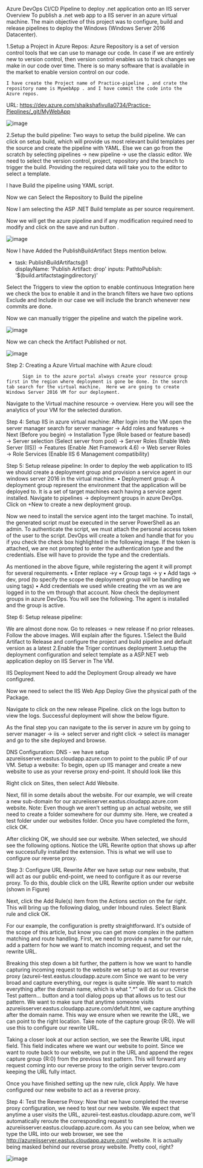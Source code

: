 Azure DevOps CI/CD Pipeline to deploy .net application onto an IIS server
Overview
To publish a .net web app to a IIS server in an azure virtual machine. The main objective of this project was to configure, build and release pipelines to deploy the Windows (Windows Server 2016 Datacenter).

1.Setup a Project in Azure Repos:
Azure Repository is a set of version control tools that we can use to manage our code. In case if we are entirely new to version control, then version control enables us to track changes we make in our code over time. There is so many software that is available in the market to enable version control on our code.


    I have create the Project name of Practice-pipeline , and crate the repository name is MywebApp . and I have commit the code into the Azure repos. 
URL: https://dev.azure.com/shaikshafivulla0734/Practice-Pieplines/_git/MyWebApp

![image](https://user-images.githubusercontent.com/99337360/226182779-0447abd4-6f9b-4a9b-a68b-9a03c81345f1.png)


 
2.Setup the build pipeline:
      Two ways to setup the build pipeline. We can click on setup build, which will provide us most relevant build templates per the source and create the pipeline with YAML.
        Else we can go from the scratch by selecting pipelines → new pipeline → use the classic editor. We need to select the version control, project, repository and the branch to trigger the build. Providing the required data will take you to the editor to select a template.

I have Build the pipeline using YAML script.
 
Now we can Select the Repository to Build the pipeline

 



Now I am selecting the ASP .NET Build template as per source requirement.
 
Now we will get the azure pipeline and if any modification required need to modify and click on the save and run button .


![image](https://user-images.githubusercontent.com/99337360/226183183-5088d613-b569-4911-aa98-574c04017672.png)



Now I have Added the PublishBuildArtifact Steps mention below.

- task: PublishBuildArtifacts@1    
  displayName: 'Publish Artifact: drop'
  inputs:
    PathtoPublish: '$(build.artifactstagingdirectory)'





 


Select the Triggers to view the option to enable continuous Integration here we check the box to enable it and in the branch filters we have two options Exclude and Include in our case we will include the branch whenever new commits are done.
 
Now we can manually trigger the pipeline and watch the pipeline work.

![image](https://user-images.githubusercontent.com/99337360/226183213-a26eb184-3a3b-44d5-911b-d13b33e226fb.png)

 
Now we can check the Artifact Published or not.  
 
 ![image](https://user-images.githubusercontent.com/99337360/226183274-3d71065e-d8ba-4b1e-9a3c-e1874c935631.png)


Step 2: Creating a Azure Virtual machine with Azure cloud:

          Sign in to the azure portal always create your resource group first in the region where deployment is gone be done. In the search tab search for the virtual machine.  Here we are going to create Windows Server 2016 VM for our deployment.
 

Navigate to the Virtual machine resource → overview. Here you will see the analytics of your VM for the selected duration.
 


Step 4: Setup IIS in azure virtual machine:
After login into the VM open the server manager
search for server manager → Add roles and features → Next (Before you begin) → Installation Type (Role based or feature based) → Server selection (Select server from pool) → Server Roles (Enable Web Server (IIS)) → Features (Enable .Net Framework 4.6) → Web server Roles → Role Services (Enable IIS 6 Management compatibility)
 
Step 5: Setup release pipeline:
In order to deploy the web application to IIS we should create a deployment group and provision a service agent in our windows server 2016 in the virtual machine.
•	Deployment group:
A deployment group represent the environment that the application will be deployed to. It is a set of target machines each having a service agent installed.
Navigate to pipelines → deployment groups in azure DevOps. Click on +New to create a new deployment group.
 
Now we need to install the service agent into the target machine. To install, the generated script must be executed in the server PowerShell as an admin. To authenticate the script, we must attach the personal access token of the user to the script. DevOps will create a token and handle that for you if you check the check box highlighted in the following image. If the token is attached, we are not prompted to enter the authentication type and the credentials. Else will have to provide the type and the credentials.

 
As mentioned in the above figure, while registering the agent it will prompt for several requirements.
•	Enter replace →y
•	Group tags → y
•	Add tags → dev, prod (to specify the scope the deployment group will be handling we using tags)
•	Add credentials we used while creating the vm as we are logged in to the vm through that account.
Now check the deployment groups in azure DevOps. You will see the following. The agent is installed and the group is active.

 

Step 6: Setup release pipeline:

 
We are almost done now. Go to releases → new release if no prior releases. Follow the above images. Will explain after the figures.
1.Select the Build Artifact to Release and configure the project and build pipeline and default version as a latest 
2.Enable the Triger continues deployment
3.setup the deployment configuration and select template as a ASP.NET web application deploy on IIS Server in The VM.
 
IIS Deployment Need to add the Deployment Group already we have configured.
 



Now we need to select the IIS Web App Deploy Give the physical path of the Package.
 
Navigate to click on the new release Pipeline. click on the logs button to view the logs. Successful deployment will show the below figure.
 




 
As the final step you can navigate to the iis server in azure vm by going to server manager → iis → select server and right click → select iis manager and go to the site deployed and browse.
 
DNS Configuration:
DNS - we have setup azureiisserver.eastus.cloudapp.azure.com to point to the public IP of our VM.
 Setup a website:
To begin, open up IIS manager and create a new website to use as your reverse proxy end-point. It should look like this

Right click on Sites, then select Add Website.
 
Next, fill in some details about the website. For our example, we will create a new sub-domain for our azureiisserver.eastus.cloudapp.azure.com website.
  Note: Even though we aren't setting up an actual website, we still need to create a folder somewhere for our dummy site. Here, we created a test folder under our websites folder.
Once you have completed the form, click OK.
 
After clicking OK, we should see our website.
When selected, we should see the following options. Notice the URL Rewrite option that shows up after we successfully installed the extension. This is what we will use to configure our reverse proxy.
 
Step 3: Configure URL Rewrite
After we have setup our new website, that will act as our public end-point, we need to configure it as our reverse proxy.
To do this, double click on the URL Rewrite option under our website (shown in Figure)
 
Next, click the Add Rule(s) item from the Actions section on the far right.
This will bring up the following dialog, under Inbound rules. Select Blank rule and click OK.
 
For our example, the configuration is pretty straightforward. It's outside of the scope of this article, but know you can get more complex in the pattern matching and route handling.
First, we need to provide a name for our rule, add a pattern for how we want to match incoming request, and set the rewrite URL.
 
 
Breaking this step down a bit further, the pattern is how we want to handle capturing incoming request to the website we setup to act as our reverse proxy (azureii-test.eastus.cloudapp.azure.com
Since we want to be very broad and capture everything, our regex is quite simple. We want to match everything after the domain name, which is what ".*" will do for us.
Click the Test pattern... button and a tool dialog pops up that allows us to test our pattern. We want to make sure that anytime someone visits azureiisserver.eastus.cloudapp.azure.com/defult.html, we capture anything after the domain name. This way we ensure when we rewrite the URL, we can point to the right location.
Take note of the capture group {R:0}. We will use this to configure our rewrite URL.
 
Taking a closer look at our action section, we see the Rewrite URL input field. This field indicates where we want our website to point. Since we want to route back to our website, we put in the URL and append the regex capture group {R:0} from the previous test pattern.
This will forward any request coming into our reverse proxy to the origin server tevpro.com keeping the URL fully intact.
 

Once you have finished setting up the new rule, click Apply.
We have configured our new website to act as a reverse proxy.



Step 4: Test the Reverse Proxy:
Now that we have completed the reverse proxy configuration, we need to test our new website.
We expect that anytime a user visits the URL, azureii-test.eastus.cloudapp.azure.com, we'll automatically reroute the corresponding request to azureiisserver.eastus.cloudapp.azure.com.
As you can see below, when we type the URL into our web browser, we see the http://azureiisserver.eastus.cloudapp.azure.com/ website. It is actually being masked behind our reverse proxy website. Pretty cool, right?
 
![image](https://user-images.githubusercontent.com/99337360/226183320-5f8e5c9a-ba9f-4b10-a248-a1c333b1296c.png)




